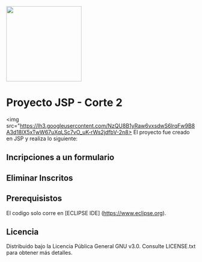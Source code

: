 <img src="https://artemisa.unbosque.edu.co/assets/ejemplos/img/logo_blanco.png" width="200"> 

# Proyecto JSP - Corte 2

<img src="https://lh3.googleusercontent.com/NzQU8B1yRaw6vxsdwS6lrqFw9B8A3d18lX5xTwW67uXqLSc7vO_uK-rWs2jdfbV-2n8>
 El proyecto fue creado en JSP y realiza lo siguiente:
 
 ## Incripciones a un formulario 

 
 ## Eliminar Inscritos
 ## 
## Prerequisistos
El codigo solo corre en [ECLIPSE IDE] (https://www.eclipse.org).

## Licencia
Distribuido bajo la Licencia Pública General GNU v3.0. Consulte LICENSE.txt para obtener más detalles.
      
 
